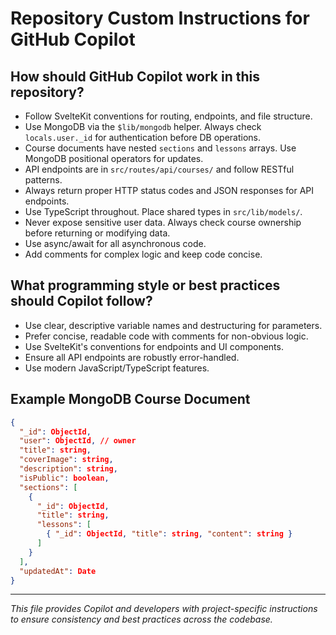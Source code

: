 # Repository Custom Instructions for GitHub Copilot

<!--
For details, see: https://docs.github.com/en/copilot/customizing-copilot/adding-repository-custom-instructions-for-github-copilot?tool=vscode
-->

## How should GitHub Copilot work in this repository?

- Follow SvelteKit conventions for routing, endpoints, and file structure.
- Use MongoDB via the `$lib/mongodb` helper. Always check `locals.user._id` for authentication before DB operations.
- Course documents have nested `sections` and `lessons` arrays. Use MongoDB positional operators for updates.
- API endpoints are in `src/routes/api/courses/` and follow RESTful patterns.
- Always return proper HTTP status codes and JSON responses for API endpoints.
- Use TypeScript throughout. Place shared types in `src/lib/models/`.
- Never expose sensitive user data. Always check course ownership before returning or modifying data.
- Use async/await for all asynchronous code.
- Add comments for complex logic and keep code concise.

## What programming style or best practices should Copilot follow?

- Use clear, descriptive variable names and destructuring for parameters.
- Prefer concise, readable code with comments for non-obvious logic.
- Use SvelteKit's conventions for endpoints and UI components.
- Ensure all API endpoints are robustly error-handled.
- Use modern JavaScript/TypeScript features.

## Example MongoDB Course Document

```json
{
  "_id": ObjectId,
  "user": ObjectId, // owner
  "title": string,
  "coverImage": string,
  "description": string,
  "isPublic": boolean,
  "sections": [
    {
      "_id": ObjectId,
      "title": string,
      "lessons": [
        { "_id": ObjectId, "title": string, "content": string }
      ]
    }
  ],
  "updatedAt": Date
}
```

---

_This file provides Copilot and developers with project-specific instructions to ensure consistency and best practices across the codebase._

